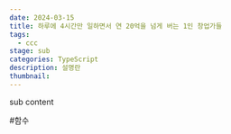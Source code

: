 ```yaml
---
date: 2024-03-15
title: 하루에 4시간만 일하면서 연 20억을 넘게 버는 1인 창업가들
tags:
  - ccc
stage: sub
categories: TypeScript
description: 설명란
thumbnail:
---
```


sub content


#함수 
